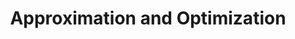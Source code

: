 ---
title: "Approximation and Optimization"
collection: teaching
type: "Master 1"
venue: "ENS de Lyon, Computer Science Department"
start_date: September 2020 
end_date: January 2021
year: 2020-2021
location: "Lyon, France"
position: Teaching Assistant
---